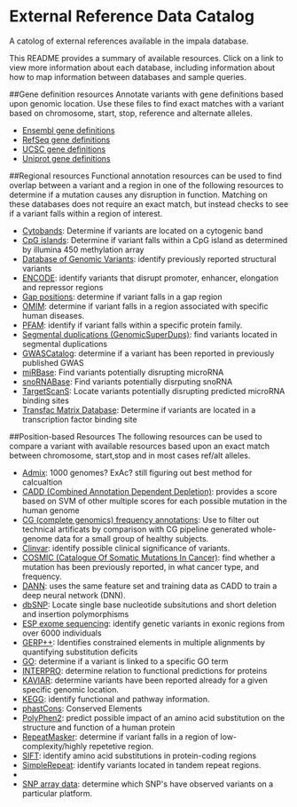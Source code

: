 # External Reference Data Catalog

A catolog of external references available in the impala database.  

This README provides a summary of available resources. Click on a link to view more information about each database, including information about how to map information between databases and sample queries.  

##Gene definition resources
Annotate variants with gene definitions based upon genomic location. Use these files to find exact matches with a variant based on chromosome, start, stop, reference and alternate alleles. 

<ul>
<li><a href="https://github.com/summerela/external-reference-data-catalog/blob/master/ensembl_genedefs.md", target="_blank">Ensembl gene definitions</a></li>
<li><a href="https://github.com/summerela/external-reference-data-catalog/blob/master/refseq_genedefs.md", target="_blank">RefSeq gene definitions</a></li>
<li><a href="https://github.com/summerela/external-reference-data-catalog/blob/master/UCSC_genedefs.md", target="_blank">UCSC gene definitions</a></li>
<li><a href="https://github.com/summerela/external-reference-data-catalog/blob/master/uniprot_genedefs.md", target="_blank">Uniprot gene definitions</a></li>
</ul>

##Regional resources
Functional annotation resources can be used to find overlap between a variant and a region in one of the following resources to determine if a mutation causes any disruption in function. Matching on these databases does not require an exact match, but instead checks to see if a variant falls within a region of interest. 
<ul>
<li><a href="https://github.com/summerela/external-reference-data-catalog/blob/master/cytoband.md", target="blank">Cytobands</a>: Determine if variants are located on a cytogenic band</li>
<li><a href="https://github.com/summerela/external-reference-data-catalog/blob/master/cpg.md", target="blank">CpG islands</a>: Determine if variant falls within a CpG island as determined by illumina 450 methylation array</li>
<li><a href="https://github.com/summerela/external-reference-data-catalog/blob/master/dgv.md", target="blank">Database of Genomic Variants</a>: identify previously reported structural variants</li>
<li><a href="https://github.com/summerela/external-reference-data-catalog/blob/master/encod.md", target="blank">ENCODE</a>: identify variants that disrupt promoter, enhancer, elongation and repressor regions</li>
<li><a href="https://github.com/summerela/external-reference-data-catalog/blob/master/gap.md", target="blank">Gap positions</a>: determine if variant falls in a gap region</li>
<li><a href="https://github.com/summerela/external-reference-data-catalog/blob/master/omim.md", target="blank">OMIM</a>: determine if variant falls in a region associated with specific human diseases.</li>
<li><a href="https://github.com/summerela/external-reference-data-catalog/blob/master/pfam.md", target="blank">PFAM</a>: identify if variant falls within a specific protein family. </li>
<li><a href="https://github.com/summerela/external-reference-data-catalog/blob/master/seg_dups.md", target="blank">Segmental duplications (GenomicSuperDups)</a>: find variants located in segmental duplications</li>
<li><a href="https://github.com/summerela/external-reference-data-catalog/blob/master/gwas.md", target="blank">GWASCatalog</a>: determine if a variant has been reported in previously published GWAS</li>
<li><a href="https://github.com/summerela/external-reference-data-catalog/blob/master/mirbase.md", target="blank">miRBase</a>: Find variants potentially disrupting microRNA</li>
<li><a href="https://github.com/summerela/external-reference-data-catalog/blob/master/snobase.md", target="blank">snoRNABase</a>: Find variants potentially disrputing snoRNA</li>
<li><a href="https://github.com/summerela/external-reference-data-catalog/blob/master/targetscans.md", target="blank">TargetScanS</a>: Locate variants potentially disrupting predicted microRNA binding sites</li>
<li><a href="https://github.com/summerela/external-reference-data-catalog/blob/master/transfac.md", target="blank">Transfac Matrix Database</a>: Determine if variants are located in a transcription factor binding site</li>
</ul>

##Position-based Resources
The following resources can be used to compare a variant with available resources based upon an exact match between chromosome, start,stop and in most cases ref/alt alleles.  
<ul>
<li><a href="https://github.com/summerela/external-reference-data-catalog/blob/master/admix.md", target="blank">Admix</a>: 1000 genomes? ExAc? still figuring out best method for calcualtion</li>
<li><a href="https://github.com/summerela/external-reference-data-catalog/blob/master/cadd.md", target="blank">CADD (Combined Annotation Dependent Depletion)</a>: provides a score based on SVM of other multiple scores for each possible mutation in the human genome</li>
<li><a href="https://github.com/summerela/external-reference-data-catalog/blob/master/cg.md", target="blank">CG (complete genomics) frequency annotations</a>: Use to filter out technical artificats by comparison with CG pipeline generated whole-genome data for a small group of healthy subjects.</li>
<li><a href="https://github.com/summerela/external-reference-data-catalog/blob/master/clinvar.md", target="blank">Clinvar</a>: identify possible clinical significance of variants. </li>
<li><a href="https://github.com/summerela/external-reference-data-catalog/blob/master/cosmic.md", target="blank">COSMIC (Catalogue Of Somatic Mutations In Cancer)</a>: find whether a mutation has been previously reported, in what cancer type, and frequency.</li>
<li><a href="https://github.com/summerela/external-reference-data-catalog/blob/master/dann.md", target="blank">DANN</a>: uses the same feature set and training data as CADD to train a deep neural network (DNN).</li>
<li><a href="https://github.com/summerela/external-reference-data-catalog/blob/master/dbsnp.md", target="blank">dbSNP</a>: Locate single base nucleotide subsitutions and short deletion and insertion polymorphisms</li>
<li><a href="https://github.com/summerela/external-reference-data-catalog/blob/master/esp.md", target="blank">ESP exome sequencing</a>: identify genetic variants in exonic regions from over 6000 individuals </li>
<li><a href="https://github.com/summerela/external-reference-data-catalog/blob/master/gerp.md", target="blank">GERP++</a>: Identifies constrained elements in multiple alignments by quantifying substitution deficits</li>
<li><a href="https://github.com/summerela/external-reference-data-catalog/blob/master/go.md", target="blank">GO</a>: determine if a variant is linked to a specific GO term</li>
<li><a href="https://github.com/summerela/external-reference-data-catalog/blob/master/interpro.md", target="blank">INTERPRO</a>: determine relation to functional predictions for proteins</li>
<li><a href="https://github.com/summerela/external-reference-data-catalog/blob/master/kaviar.md", target="blank">KAVIAR</a>: determine variants have been reported already for a given specific genomic location.</li>
<li><a href="https://github.com/summerela/external-reference-data-catalog/blob/master/kegg.md", target="blank">KEGG</a>: identify functional and pathway information.</li>
<li><a href="https://github.com/summerela/external-reference-data-catalog/blob/master/phastcons.md", target="blank">phastCons</a>: Conserved Elements</li>
<li><a href="https://github.com/summerela/external-reference-data-catalog/blob/master/polyphen.md", target="blank">PolyPhen2</a>: predict possible impact of an amino acid substitution on the structure and function of a human protein</li>
<li><a href="https://github.com/summerela/external-reference-data-catalog/blob/master/repeatmasker.md", target="blank">RepeatMasker</a>: determine if variant falls in a region of low-complexity/highly repetetive region. </li>
<li><a href="https://github.com/summerela/external-reference-data-catalog/blob/master/sift.md", target="blank">SIFT</a>: identify amino acid substitutions in protein-coding regions</li>
<li><a href="https://github.com/summerela/external-reference-data-catalog/blob/master/simplerepeat.md", target="blank">SimpleRepeat</a>: identify variants located in tandem repeat regions.<li>
<li><a href="https://github.com/summerela/external-reference-data-catalog/blob/master/snp_array.md", target="blank">SNP array data</a>: determine which SNP's have observed variants on a particular platform.</li>
</ul>

